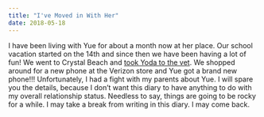 ```yaml
---
title: "I've Moved in With Her"
date: 2018-05-18
---
```

I have been living with Yue for about a month now at her place. Our school vacation started on the 14th and since then we have been having a lot of fun! We went to Crystal Beach and [took Yoda to the vet](https://media.giphy.com/media/5LU6ZcEGBbhVS/giphy.gif). We shopped around for a new phone at the Verizon store and Yue got a brand new phone!!! Unfortunately, I had a fight with my parents about Yue. I will spare you the details, because I don’t want this diary to have anything to do with my overall relationship status. Needless to say, things are going to be rocky for a while. I may take a break from writing in this diary. I may come back.